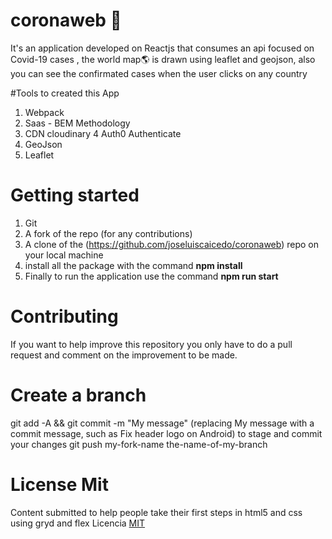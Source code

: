 # coronaweb 🦠
It's an application developed on Reactjs that consumes an api focused on Covid-19 cases ,
the world map🌎 is drawn using leaflet and geojson, also you can see the confirmated cases when the user clicks on any country

#Tools to created this App
1. Webpack
2. Saas - BEM Methodology
3. CDN cloudinary
4 Auth0 Authenticate
5. GeoJson
6. Leaflet

# Getting started
1. Git
2. A fork of the repo (for any contributions)
3. A clone of the (https://github.com/joseluiscaicedo/coronaweb) repo on your local machine
4. install all the package with the command **npm install**
5. Finally to run the application use the command **npm run start**

# Contributing
If you want to help improve this repository you only have to do a pull request and comment on the improvement to be made.

# Create a branch
git add -A && git commit -m "My message" (replacing My message with a commit message, such as Fix header logo on Android) to stage and commit your changes
git push my-fork-name the-name-of-my-branch

# License Mit
Content submitted to help people take their first steps in html5 and css using gryd and flex
Licencia [MIT](https://opensource.org/licenses/MIT)
